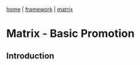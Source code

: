 [home](../../README.md) | [framework](../framework.md) | [matrix](matrix.md)

# Matrix - Basic Promotion

## Introduction


